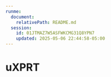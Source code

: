 ```yaml
---
runme:
  document:
    relativePath: README.md
  session:
    id: 01JTMAZ7W5ASFWKCMG31Q8YPN7
    updated: 2025-05-06 22:44:58-05:00
---
```


# uXPRT
